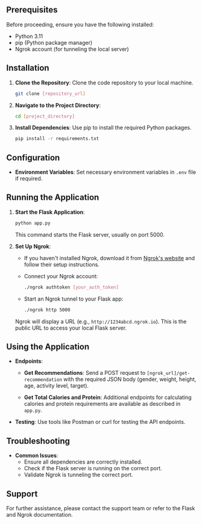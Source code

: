 ## Prerequisites

Before proceeding, ensure you have the following installed:
- Python 3.11
- pip (Python package manager)
- Ngrok account (for tunneling the local server)

## Installation

1. **Clone the Repository**: Clone the code repository to your local machine.

    ```bash
    git clone [repository_url]
    ```

2. **Navigate to the Project Directory**:
   
    ```bash
    cd [project_directory]
    ```

3. **Install Dependencies**: Use pip to install the required Python packages.

    ```bash
    pip install -r requirements.txt
    ```

## Configuration

- **Environment Variables**: Set necessary environment variables in `.env` file if required.

## Running the Application

1. **Start the Flask Application**:

    ```bash
    python app.py
    ```
   
    This command starts the Flask server, usually on port 5000.

2. **Set Up Ngrok**:

    - If you haven't installed Ngrok, download it from [Ngrok's website](https://ngrok.com/download) and follow their setup instructions.

    - Connect your Ngrok account:

      ```bash
      ./ngrok authtoken [your_auth_token]
      ```

    - Start an Ngrok tunnel to your Flask app:

      ```bash
      ./ngrok http 5000
      ```

    Ngrok will display a URL (e.g., `http://1234abcd.ngrok.io`). This is the public URL to access your local Flask server.

## Using the Application

- **Endpoints**:

    - **Get Recommendations**: Send a POST request to `[ngrok_url]/get-recommendation` with the required JSON body (gender, weight, height, age, activity level, target).
    
    - **Get Total Calories and Protein**: Additional endpoints for calculating calories and protein requirements are available as described in `app.py`.

- **Testing**: Use tools like Postman or curl for testing the API endpoints.

## Troubleshooting

- **Common Issues**: 
    - Ensure all dependencies are correctly installed.
    - Check if the Flask server is running on the correct port.
    - Validate Ngrok is tunneling the correct port.

## Support

For further assistance, please contact the support team or refer to the Flask and Ngrok documentation.